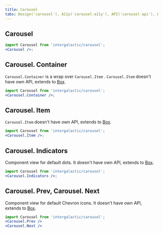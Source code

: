 ```yaml
---
title: Carousel
tabs: Design('carousel'), A11y('carousel-a11y'), API('carousel-api'), Example('carousel-code'), Changelog('carousel-changelog')
---
```


## Carousel

```jsx
import Carousel from 'intergalactic/carousel';
<Carousel />;
```

<TypesView type="CarouselProps" :types={...types} />

## Carousel. Container

`Carousel.Container` is a wrap over `Carousel.Item` . `Carousel.Item` doesn't have own API, extends to [Box](/layout/box-system/box-api#a3cfce).

```jsx
import Carousel from 'intergalactic/carousel';
<Carousel.Container />;
```

## Carousel. Item

`Carousel.Item` doesn't have own API, extends to [Box](/layout/box-system/box-api#a3cfce).

```jsx
import Carousel from 'intergalactic/carousel';
<Carousel.Item />;
```

## Carousel. Indicators

Component view for default dots. It doesn't have own API, extends to [Box](/layout/box-system/box-api#a3cfce).

```jsx
import Carousel from 'intergalactic/carousel';
<Carousel.Indicators />;
```

## Carousel. Prev, Carousel. Next

Component view for default Chevron icons. It doesn't have own API, extends to [Box](/layout/box-system/box-api#a3cfce).

```jsx
import Carousel from 'intergalactic/carousel';
<Carousel.Prev />
<Carousel.Next />
```

<script setup>import { data as types } from '@types.data.ts'; </script>
